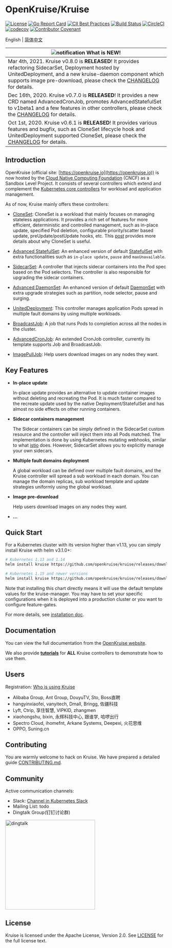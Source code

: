 # OpenKruise/Kruise

[![License](https://img.shields.io/badge/license-Apache%202-4EB1BA.svg)](https://www.apache.org/licenses/LICENSE-2.0.html)
[![Go Report Card](https://goreportcard.com/badge/github.com/openkruise/kruise)](https://goreportcard.com/report/github.com/openkruise/kruise)
[![CII Best Practices](https://bestpractices.coreinfrastructure.org/projects/2908/badge)](https://bestpractices.coreinfrastructure.org/en/projects/2908)
[![Build Status](https://travis-ci.org/openkruise/kruise.svg?branch=master)](https://travis-ci.org/openkruise/kruise)
[![CircleCI](https://circleci.com/gh/openkruise/kruise.svg?style=svg)](https://circleci.com/gh/openkruise/kruise)
[![codecov](https://codecov.io/gh/openkruise/kruise/branch/master/graph/badge.svg)](https://codecov.io/gh/openkruise/kruise)
[![Contributor Covenant](https://img.shields.io/badge/Contributor%20Covenant-v2.0%20adopted-ff69b4.svg)](./CODE_OF_CONDUCT.md)

English | [简体中文](./README-zh_CN.md)

|![notification](docs/img/bell-outline-badge.svg) What is NEW!|
|------------------|
|Mar 4th, 2021. Kruise v0.8.0 is **RELEASED**! It provides refactoring SidecarSet, Deployment hosted by UnitedDeployment, and a new kruise-daemon component which supports image pre-download, please check the [CHANGELOG](CHANGELOG.md) for details.|
|Dec 16th, 2020. Kruise v0.7.0 is **RELEASED**! It provides a new CRD named AdvancedCronJob, promotes AdvancedStatefulSet to v1beta1 and a few features in other controllers, please check the [CHANGELOG](CHANGELOG.md) for details.|
|Oct 1st, 2020. Kruise v0.6.1 is **RELEASED**! It provides various features and bugfix, such as CloneSet lifecycle hook and UnitedDeployment supported CloneSet, please check the [CHANGELOG](CHANGELOG.md) for details.|

## Introduction

OpenKruise  (official site: [https://openkruise.io](https://openkruise.io)) is now hosted by the [Cloud Native Computing Foundation](https://cncf.io/) (CNCF) as a Sandbox Level Project.
It consists of several controllers which extend and complement the [Kubernetes core controllers](https://kubernetes.io/docs/concepts/overview/what-is-kubernetes/) for workload and application management.

As of now, Kruise mainly offers these controllers:

- [CloneSet](https://openkruise.io/en-us/docs/cloneset.html): CloneSet is a workload that mainly focuses on managing stateless applications. It provides a rich set of features for more efficient, deterministic and controlled management, such as in-place update, specified Pod deletion, configurable priority/scatter based update, preUpdate/postUpdate hooks, etc. This [post](https://thenewstack.io/introducing-cloneset-production-grade-kubernetes-deployment-crd/) provides more details about why CloneSet is useful.

- [Advanced StatefulSet](https://openkruise.io/en-us/docs/advanced_statefulset.html): An enhanced version of default [StatefulSet](https://kubernetes.io/docs/concepts/workloads/controllers/statefulset/) with extra functionalities such as `in-place update`, `pause` and `maxUnavailable`.

- [SidecarSet](https://openkruise.io/en-us/docs/sidecarset.html): A controller that injects sidecar containers into the Pod spec based on the Pod selectors. The controller is also responsible for upgrading the sidecar containers.

- [Advanced DaemonSet](https://openkruise.io/en-us/docs/advanced_daemonset.html): An enhanced version of default [DaemonSet](https://kubernetes.io/docs/concepts/workloads/controllers/daemonset/) with extra upgrade strategies such as partition, node selector, pause and surging.

- [UnitedDeployment](https://openkruise.io/en-us/docs/uniteddeployment.html): This controller manages application Pods spread in multiple fault domains by using multiple workloads.

- [BroadcastJob](https://openkruise.io/en-us/docs/broadcastjob.html): A job that runs Pods to completion across all the nodes in the cluster.

- [AdvancedCronJob](https://openkruise.io/en-us/docs/advancedcronjob.html): An extended CronJob controller, currently its template supports Job and BroadcastJob.

- [ImagePullJob](https://openkruise.io/en-us/docs/imagepulljob.html): Help users download images on any nodes they want.

## Key Features

- **In-place update**

    In-place update provides an alternative to update container images without deleting and recreating the Pod. It is much faster compared to the recreate update used by the native Deployment/StatefulSet and has almost no side effects on other running containers.

- **Sidecar containers management**

    The Sidecar containers can be simply defined in the SidecarSet custom resource and the controller will inject them into all Pods matched. The implementation is done by using Kubernetes mutating webhooks, similar to what [istio](https://istio.io/latest/docs/setup/additional-setup/sidecar-injection/) does. However, SidecarSet allows you to explicitly manage your own sidecars.

- **Multiple fault domains deployment**

    A global workload can be defined over multiple fault domains, and the Kruise controller will spread a sub workload in each domain. You can manage the domain replicas, sub workload template and update strategies uniformly using the global workload.

- **Image pre-download**

  Help users download images on any nodes they want.

- **...**

## Quick Start

For a Kubernetes cluster with its version higher than v1.13, you can simply install Kruise with helm v3.1.0+:

```bash
# Kubernetes 1.13 and 1.14
helm install kruise https://github.com/openkruise/kruise/releases/download/v0.8.1/kruise-chart.tgz --disable-openapi-validation

# Kubernetes 1.15 and newer versions
helm install kruise https://github.com/openkruise/kruise/releases/download/v0.8.1/kruise-chart.tgz
```

Note that installing this chart directly means it will use the default template values for the kruise-manager.
You may have to set your specific configurations when it is deployed into a production cluster or you want to configure feature-gates.

For more details, see [installation doc](https://openkruise.io/en-us/docs/installation.html).

## Documentation

You can view the full documentation from the [OpenKruise website](https://openkruise.io/en-us/docs/what_is_openkruise.html).

We also provide [**tutorials**](./docs/tutorial/README.md) for **ALL** Kruise controllers to demonstrate how to use them.

## Users

Registration: [Who is using Kruise](https://github.com/openkruise/kruise/issues/289)

- Alibaba Group, Ant Group, DouyuTV, Sto, Boss直聘
- hangyinxiaofei, vanyitech, Dmall, Bringg, 佐疆科技
- Lyft, Ctrip, 享住智慧, VIPKID, zhangmen
- xiaohongshu, bixin, 永辉科技中心, 跟谁学, 哈啰出行
- Spectro Cloud, ihomefnt, Arkane Systems, Deepexi, 火花思维
- OPPO, Suning.cn

## Contributing

You are warmly welcome to hack on Kruise. We have prepared a detailed guide [CONTRIBUTING.md](CONTRIBUTING.md).

## Community

Active communication channels:

- Slack: [Channel in Kubernetes Slack](https://kubernetes.slack.com/channels/openkruise)
- Mailing List: todo
- Dingtalk Group(钉钉讨论群)

<div>
  <img src="docs/img/openkruise-dev-group.JPG" width="280" title="dingtalk">
</div>

## License

Kruise is licensed under the Apache License, Version 2.0. See [LICENSE](./LICENSE.md) for the full license text.
